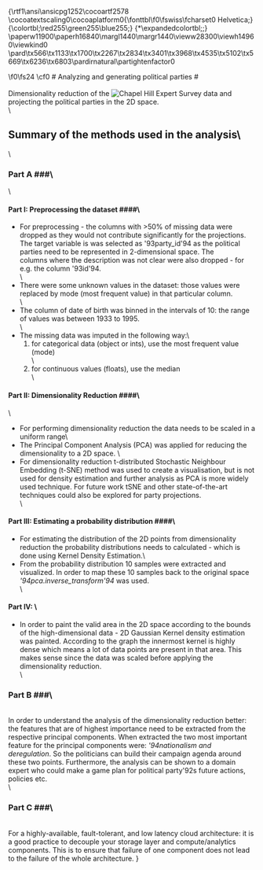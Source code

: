 {\rtf1\ansi\ansicpg1252\cocoartf2578
\cocoatextscaling0\cocoaplatform0{\fonttbl\f0\fswiss\fcharset0 Helvetica;}
{\colortbl;\red255\green255\blue255;}
{\*\expandedcolortbl;;}
\paperw11900\paperh16840\margl1440\margr1440\vieww28300\viewh14960\viewkind0
\pard\tx566\tx1133\tx1700\tx2267\tx2834\tx3401\tx3968\tx4535\tx5102\tx5669\tx6236\tx6803\pardirnatural\partightenfactor0

\f0\fs24 \cf0 # Analyzing and generating political parties #\
\
Dimensionality reduction of the ![Chapel Hill Expert Survey data](https://www.chesdata.eu/2019-chapel-hill-expert-survey) and projecting the political parties in the 2D space.\
\
## Summary of the methods used in the analysis\
\
### Part A ###\
\
#### Part I: Preprocessing the dataset ####\
* For preprocessing - the columns with >50% of missing data were dropped as they would not contribute significantly for the projections. The target variable is  was selected as \'93party_id\'94 as the political parties need to be represented in 2-dimensional space. The \
columns where the description was not clear were also dropped - for e.g. the column \'93id\'94. \
\
* There were some unknown values in the dataset: those values were replaced by mode (most frequent value) in that particular column.\
\
* The column of date of birth was binned in the intervals of 10: the range of values was between 1933 to 1995. \
\
* The missing data was imputed in the following way:\
	1. for categorical data (object or ints), use the most frequent value (mode)\
\
	2.  for continuous values (floats), use the median\
\
#### Part II: Dimensionality Reduction ####\
\
* For performing dimensionality reduction the data needs to be scaled in a uniform range\
* The Principal Component Analysis (PCA) was applied for reducing the dimensionality to a 2D space. \
* For dimensionality reduction t-distributed Stochastic Neighbour Embedding (t-SNE) method was used to create a visualisation, but is not used for density estimation and further analysis as PCA is more widely used technique. For future work tSNE and other state-of-the-art techniques could also be explored for party projections. \
\
#### Part III: Estimating a probability distribution ####\
* For estimating the distribution of the 2D points from dimensionality reduction the probability distributions needs to calculated - which is done using Kernel Density Estimation.\
* From the probability distribution 10 samples were extracted and visualized. In order to map these 10 samples back to the original space _\'94pca.inverse_transform\'94_ was used.\
\
#### Part IV: \
* In order to paint the valid area in the 2D space according to the bounds of the high-dimensional data - 2D Gaussian Kernel density estimation was painted. According to the graph the innermost kernel is highly dense which means a lot of data points are present in that area. This makes sense since the data was scaled before applying the dimensionality reduction.  \
\
### Part B ###\
\
In order to understand the analysis of the dimensionality reduction better: the features that are of highest importance need to be extracted from the respective principal components. When extracted the two most important feature for the principal components were: *\'94nationalism and deregulation*. So the politicians can build their campaign agenda around these two points. Furthermore, the analysis can be shown to a domain expert who could make a game plan for political party\'92s future actions, policies etc. \
\
### Part C ###\
\
For a highly-available, fault-tolerant, and low latency cloud architecture: it is a good practice to decouple your storage layer and compute/analytics components. This is to ensure that failure of one component does not lead to the failure of the whole architecture. }
